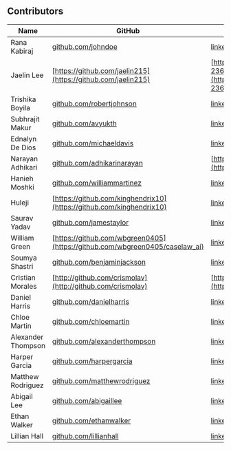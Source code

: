 
## Contributors

| Name | GitHub | LinkedIn |
|---|---|---|
| Rana Kabiraj | [github.com/johndoe](https://github.com/johndoe) | [linkedin.com/in/johndoe](https://linkedin.com/in/johndoe) |
| Jaelin Lee | [https://github.com/jaelin215](https://github.com/jaelin215) | [https://www.linkedin.com/in/jaelin-lee-23678458/](https://www.linkedin.com/in/jaelin-lee-23678458/) |
| Trishika Boyila | [github.com/robertjohnson](https://github.com/robertjohnson) | [linkedin.com/in/robertjohnson](https://linkedin.com/in/robertjohnson) |
| Subhrajit Makur | [github.com/avyukth](https://github.com/avyukth) | [linkedin.com/in/subhrajitmakur](https://www.linkedin.com/in/subhrajitmakur/) |
| Ednalyn De Dios | [github.com/michaeldavis](https://github.com/michaeldavis) | [linkedin.com/in/michaeldavis](https://linkedin.com/in/michaeldavis) |
| Narayan Adhikari | [github.com/adhikarinarayan](github.com/adhikarinarayan) | [https://www.linkedin.com/in/adhikarinarayan/](https://www.linkedin.com/in/adhikarinarayan/) |
| Hanieh Moshki | [github.com/williammartinez](https://github.com/williammartinez) | [linkedin.com/in/williammartinez](https://linkedin.com/in/williammartinez) |
| Huleji | [https://github.com/kinghendrix10](https://github.com/kinghendrix10) | [linkedin.com/in/sophiaanderson](https://linkedin.com/in/sophiaanderson) |
| Saurav Yadav | [github.com/jamestaylor](https://github.com/jamestaylor) | [linkedin.com/in/jamestaylor](https://linkedin.com/in/jamestaylor) |
| William Green | [https://github.com/wbgreen0405](https://github.com/wbgreen0405/caselaw_ai) | [linkedin.com/in/avathomas](https://linkedin.com/in/avathomas) |
| Soumya Shastri | [github.com/benjaminjackson](https://github.com/benjaminjackson) | [linkedin.com/in/benjaminjackson](https://linkedin.com/in/benjaminjackson) |
| Cristian Morales | [http://github.com/crismolav](http://github.com/crismolav) | [https://www.linkedin.com/in/cmoraleso/](https://www.linkedin.com/in/cmoraleso/) |
| Daniel Harris | [github.com/danielharris](https://github.com/danielharris) | [linkedin.com/in/danielharris](https://linkedin.com/in/danielharris) |
| Chloe Martin | [github.com/chloemartin](https://github.com/chloemartin) | [linkedin.com/in/chloemartin](https://linkedin.com/in/chloemartin) |
| Alexander Thompson | [github.com/alexanderthompson](https://github.com/alexanderthompson) | [linkedin.com/in/alexanderthompson](https://linkedin.com/in/alexanderthompson) |
| Harper Garcia | [github.com/harpergarcia](https://github.com/harpergarcia) | [linkedin.com/in/harpergarcia](https://linkedin.com/in/harpergarcia) |
| Matthew Rodriguez | [github.com/matthewrodriguez](https://github.com/matthewrodriguez) | [linkedin.com/in/matthewrodriguez](https://linkedin.com/in/matthewrodriguez) |
| Abigail Lee | [github.com/abigaillee](https://github.com/abigaillee) | [linkedin.com/in/abigaillee](https://linkedin.com/in/abigaillee) |
| Ethan Walker | [github.com/ethanwalker](https://github.com/ethanwalker) | [linkedin.com/in/ethanwalker](https://linkedin.com/in/ethanwalker) |
| Lillian Hall | [github.com/lillianhall](https://github.com/lillianhall) | [linkedin.com/in/lillianhall](https://linkedin.com/in/lillianhall) |

